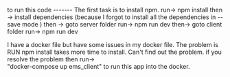 to run this code -------
The first task is to install npm.
run-> npm install 
then -> 
install  dependencies 
(because I forgot to install all the dependencies
in --save mode )
then ->
goto server folder
run->    npm run dev
then->
goto client folder
run->  npm run dev



I have a docker file but have some 
issues in my docker file. The problem is 
RUN npm install takes more time to install.
Can't find out the problem. 
if you resolve the problem then
run->  
"docker-compose up ems_client" to run this app into the docker.



